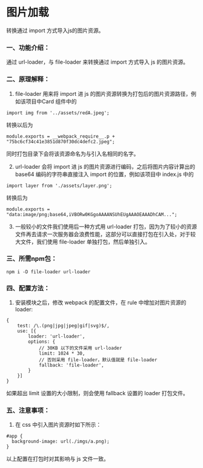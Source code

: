 # 图片加载

转换通过 import 方式导入js的图片资源。

### 一、功能介绍：

通过 url-loader，与 file-loader 来转换通过 import 方式导入 js 的图片资源。

### 二、原理解释：

1. file-loader 用来将 import 进 js 的图片资源转换为打包后的图片资源路径，例如该项目中Card 组件中的

```
import img from '../assets/redA.jpeg';
```

转换以后为

```
module.exports = __webpack_require__.p + "75bc6cf34c41e3851d870f30dc4defc2.jpeg";
```
同时打包目录下会将该资源命名为与引入名相同的名字。

2. url-loader 会将 import 进 js 的图片资源进行编码，之后将图片内容计算出的 base64 编码的字符串直接注入 import 的位置，例如该项目中 index.js 中的

```
import layer from './assets/layer.png';
```

转换后为

```
module.exports = "data:image/png;base64,iVBORw0KGgoAAAANSUhEUgAAAOEAAADhCAM...";
```

3. 一般较小的文件我们使用后一种方式用 url-loader 打包，因为为了较小的资源文件再去请求一次服务器会浪费性能，这部分可以直接打包在引入处，对于较大文件，我们使用 file-loader 单独打包，然后单独引入。


### 三、所需npm包：

```
npm i -D file-loader url-loader
```

### 四、配置方法：
 
1. 安装模块之后，修改 webpack 的配置文件，在 rule 中增加对图片资源的 loader:

```
{
    test: /\.(png|jpg|jpeg|gif|svg)$/,
    use: [{
        loader: 'url-loader',
        options: {
            // 30KB 以下的文件采用 url-loader
            limit: 1024 * 30,
            // 否则采用 file-loader，默认值就是 file-loader 
            fallback: 'file-loader',
        }
    }]
}
```

如果超出 limit 设置的大小限制，则会使用 fallback 设置的 loader 打包文件。


   

### 五、注意事项：

1. 在 css 中引入图片资源时如下所示：

```
#app {
  background-image: url(./imgs/a.png);
}
```
以上配置在打包时对其影响与 js 文件一致。


